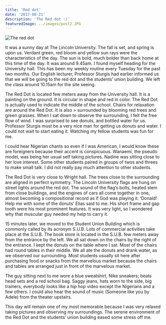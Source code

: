 ```yaml
---
title: 'Red dot'
date: '2017-08-21'
description: 'The Red dot :)'
featuredImage: ../images/post2.JPG
---
```


<img src="https://3.bp.blogspot.com/-cLYFfSZ-A6M/VYmYK-c4iGI/AAAAAAAAMzI/S6jy8jaoulk/s400/IMG_8915.JPG" alt="The red dot">

It was a sunny day at The Lincoln University. The fall is set, and spring is upon us. Verdant green, red bloom and yellow sun rays were the characteristics of the day. The sun is bold, much bolder than back home at this time of the day. It was around 9.45am. I found myself heading for the University hall. This has been my weekly routine every Tuesday for the past two months. Our English lecturer, Professor Sturgis had earlier informed us that we will be going to the red dot and the students’ union building. We left the class around 10.15am for the site seeing.

The Red Dot is located few meters away from the University hall. It is a painting on the ground. It is circular in shape and red in color. The Red Dot is actually used to indicate the middle of the school. Chairs for relaxation are around the Red Dot. It is also > surrounded by blooming red trees and green grasses. When I sat down to observe the surrounding, I felt the free flow of wind. I was surprised to see donuts, and bottled water for us. Professor Sturgis must be a very nice man for getting us donuts and water. I could not wait to start eating it. Watching my fellow students was fun for me.

I could hear Nigerian chants so even if I was American, I would know these are foreigners because their accent is conspicuous.  Wanaemi, the pseudo model, was being her usual self taking pictures. Nadine was sitting close to her love interest. Some other students paired in groups of twos and threes to make small talk. I did not really pay much attention to other students.

The Red Dot is very close to Wright hall. The trees close to the surrounding are aligned in perfect symmetry. The Lincoln University flags are hung on street lights around the red dot. The sound of the flag’s bolts, heated stem from close buildings, and the engines of cars all come together in one, almost becoming a compositional record as if God was playing it. ‘Donald! Help me with some of the donuts’ Elias said to me. His short frame and gap tooth were his most prominent features. It was very light, so I wondered why that muscular guy needed my help to carry it.

15 minutes later, we moved to the Student Union Building which is commonly called by its acronym S.U.B.  Lots of commercial activities take place at the S.U.B. The book store is located in the S.U.B. few meters away from the entrance by the left. We all sat down on the chairs by the right of the entrance. I kept the donuts on the table where I sat. Most of the chairs had round tables in their middle. We all ate the donuts and drank water, as we observed our surrounding. Most students usually sit here after purchasing food or snacks from the marvelous market because the chairs and tables are arranged just in front of the marvelous market.

The guy sitting next to me wore a blue sweatshirt, Nike sneakers; beats head sets and a red school bag. Saggy jeans, hats worn to the side, big trainers, everybody looks like a hip hop video except the Nigerians and a few others. I could also hear the sound of music (Someone like you by Adele) from the theater upstairs.

This day will remain one of my most memorable because I was very relaxed taking pictures and observing my surroundings. The serene environment of the Red Dot and the students’ union building eased some stress off me.
